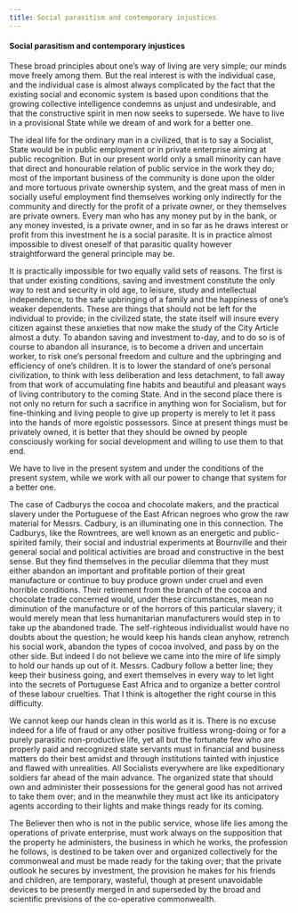 ```yaml
---
title: Social parasitism and contemporary injustices
---
```

#### Social parasitism and contemporary injustices

These broad principles about one’s way of living are very simple; our
minds move freely among them. But the real interest is with the
individual case, and the individual case is almost always complicated by
the fact that the existing social and economic system is based upon
conditions that the growing collective intelligence condemns as unjust
and undesirable, and that the constructive spirit in men now seeks to
supersede. We have to live in a provisional State while we dream of and
work for a better one.

The ideal life for the ordinary man in a civilized, that is to say a
Socialist, State would be in public employment or in private enterprise
aiming at public recognition. But in our present world only a small
minority can have that direct and honourable relation of public service
in the work they do; most of the important business of the community is
done upon the older and more tortuous private ownership system, and the
great mass of men in socially useful employment find themselves working
only indirectly for the community and directly for the profit of a
private owner, or they themselves are private owners. Every man who has
any money put by in the bank, or any money invested, is a private owner,
and in so far as he draws interest or profit from this investment he is
a social parasite. It is in practice almost impossible to divest oneself
of that parasitic quality however straightforward the general principle
may be.

It is practically impossible for two equally valid sets of reasons. The
first is that under existing conditions, saving and investment
constitute the only way to rest and security in old age, to leisure,
study and intellectual independence, to the safe upbringing of a family
and the happiness of one’s weaker dependents. These are things that
should not be left for the individual to provide; in the civilized
state, the state itself will insure every citizen against these
anxieties that now make the study of the City Article almost a duty. To
abandon saving and investment to-day, and to do so is of course to
abandon all insurance, is to become a driven and uncertain worker, to
risk one’s personal freedom and culture and the upbringing and
efficiency of one’s children. It is to lower the standard of one’s
personal civilization, to think with less deliberation and less
detachment, to fall away from that work of accumulating fine habits and
beautiful and pleasant ways of living contributory to the coming State.
And in the second place there is not only no return for such a sacrifice
in anything won for Socialism, but for fine-thinking and living people
to give up property is merely to let it pass into the hands of more
egoistic possessors. Since at present things must be privately owned, it
is better that they should be owned by people consciously working for
social development and willing to use them to that end.

We have to live in the present system and under the conditions of the
present system, while we work with all our power to change that system
for a better one.

The case of Cadburys the cocoa and chocolate makers, and the practical
slavery under the Portuguese of the East African negroes who grow the
raw material for Messrs. Cadbury, is an illuminating one in this
connection. The Cadburys, like the Rowntrees, are well known as an
energetic and public-spirited family, their social and industrial
experiments at Bournville and their general social and political
activities are broad and constructive in the best sense. But they find
themselves in the peculiar dilemma that they must either abandon an
important and profitable portion of their great manufacture or continue
to buy produce grown under cruel and even horrible conditions. Their
retirement from the branch of the cocoa and chocolate trade concerned
would, under these circumstances, mean no diminution of the manufacture
or of the horrors of this particular slavery; it would merely mean that
less humanitarian manufacturers would step in to take up the abandoned
trade. The self-righteous individualist would have no doubts about the
question; he would keep his hands clean anyhow, retrench his social
work, abandon the types of cocoa involved, and pass by on the other
side. But indeed I do not believe we came into the mire of life simply
to hold our hands up out of it. Messrs. Cadbury follow a better line;
they keep their business going, and exert themselves in every way to let
light into the secrets of Portuguese East Africa and to organize a
better control of these labour cruelties. That I think is altogether the
right course in this difficulty.

We cannot keep our hands clean in this world as it is. There is no
excuse indeed for a life of fraud or any other positive fruitless
wrong-doing or for a purely parasitic non-productive life, yet all but
the fortunate few who are properly paid and recognized state servants
must in financial and business matters do their best amidst and through
institutions tainted with injustice and flawed with unrealities. All
Socialists everywhere are like expeditionary soldiers far ahead of the
main advance. The organized state that should own and administer their
possessions for the general good has not arrived to take them over; and
in the meanwhile they must act like its anticipatory agents according to
their lights and make things ready for its coming.

The Believer then who is not in the public service, whose life lies
among the operations of private enterprise, must work always on the
supposition that the property he administers, the business in which he
works, the profession he follows, is destined to be taken over and
organized collectively for the commonweal and must be made ready for the
taking over; that the private outlook he secures by investment, the
provision he makes for his friends and children, are temporary,
wasteful, though at present unavoidable devices to be presently merged
in and superseded by the broad and scientific previsions of the
co-operative commonwealth.
